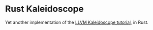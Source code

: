 # Rust Kaleidoscope

Yet another implementation of the [LLVM Kaleidoscope tutorial][tut], in Rust.

[tut]: https://llvm.org/docs/tutorial/index.html